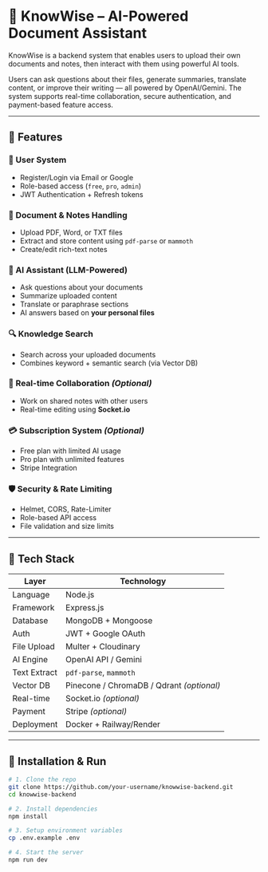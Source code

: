 # 🧠 KnowWise – AI-Powered Document Assistant

KnowWise is a backend system that enables users to upload their own documents and notes, then interact with them using powerful AI tools.

Users can ask questions about their files, generate summaries, translate content, or improve their writing — all powered by OpenAI/Gemini. The system supports real-time collaboration, secure authentication, and payment-based feature access.

---

## 🚀 Features

### 👤 User System
- Register/Login via Email or Google
- Role-based access (`free`, `pro`, `admin`)
- JWT Authentication + Refresh tokens

### 📄 Document & Notes Handling
- Upload PDF, Word, or TXT files
- Extract and store content using `pdf-parse` or `mammoth`
- Create/edit rich-text notes

### 🧠 AI Assistant (LLM-Powered)
- Ask questions about your documents
- Summarize uploaded content
- Translate or paraphrase sections
- AI answers based on **your personal files**

### 🔍 Knowledge Search
- Search across your uploaded documents
- Combines keyword + semantic search (via Vector DB)

### 💬 Real-time Collaboration *(Optional)*
- Work on shared notes with other users
- Real-time editing using **Socket.io**

### 💳 Subscription System *(Optional)*
- Free plan with limited AI usage
- Pro plan with unlimited features
- Stripe Integration

### 🛡️ Security & Rate Limiting
- Helmet, CORS, Rate-Limiter
- Role-based API access
- File validation and size limits

---

## 🧰 Tech Stack

| Layer         | Technology                              |
|---------------|------------------------------------------|
| Language      | Node.js                                  |
| Framework     | Express.js                               |
| Database      | MongoDB + Mongoose                       |
| Auth          | JWT + Google OAuth                       |
| File Upload   | Multer + Cloudinary                      |
| AI Engine     | OpenAI API / Gemini                      |
| Text Extract  | `pdf-parse`, `mammoth`                   |
| Vector DB     | Pinecone / ChromaDB / Qdrant *(optional)*|
| Real-time     | Socket.io *(optional)*                   |
| Payment       | Stripe *(optional)*                      |
| Deployment    | Docker + Railway/Render                  |

---

## 🧪 Installation & Run

```bash
# 1. Clone the repo
git clone https://github.com/your-username/knowwise-backend.git
cd knowwise-backend

# 2. Install dependencies
npm install

# 3. Setup environment variables
cp .env.example .env

# 4. Start the server
npm run dev

